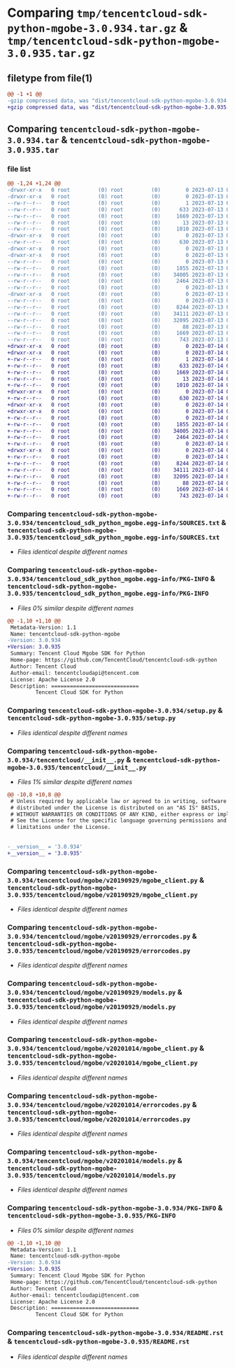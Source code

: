 # Comparing `tmp/tencentcloud-sdk-python-mgobe-3.0.934.tar.gz` & `tmp/tencentcloud-sdk-python-mgobe-3.0.935.tar.gz`

## filetype from file(1)

```diff
@@ -1 +1 @@
-gzip compressed data, was "dist/tencentcloud-sdk-python-mgobe-3.0.934.tar", last modified: Thu Jul 13 00:26:02 2023, max compression
+gzip compressed data, was "dist/tencentcloud-sdk-python-mgobe-3.0.935.tar", last modified: Fri Jul 14 00:34:11 2023, max compression
```

## Comparing `tencentcloud-sdk-python-mgobe-3.0.934.tar` & `tencentcloud-sdk-python-mgobe-3.0.935.tar`

### file list

```diff
@@ -1,24 +1,24 @@
-drwxr-xr-x   0 root         (0) root         (0)        0 2023-07-13 00:26:02.000000 tencentcloud-sdk-python-mgobe-3.0.934/
-drwxr-xr-x   0 root         (0) root         (0)        0 2023-07-13 00:26:02.000000 tencentcloud-sdk-python-mgobe-3.0.934/tencentcloud_sdk_python_mgobe.egg-info/
--rw-r--r--   0 root         (0) root         (0)        1 2023-07-13 00:26:02.000000 tencentcloud-sdk-python-mgobe-3.0.934/tencentcloud_sdk_python_mgobe.egg-info/dependency_links.txt
--rw-r--r--   0 root         (0) root         (0)      633 2023-07-13 00:26:02.000000 tencentcloud-sdk-python-mgobe-3.0.934/tencentcloud_sdk_python_mgobe.egg-info/SOURCES.txt
--rw-r--r--   0 root         (0) root         (0)     1669 2023-07-13 00:26:02.000000 tencentcloud-sdk-python-mgobe-3.0.934/tencentcloud_sdk_python_mgobe.egg-info/PKG-INFO
--rw-r--r--   0 root         (0) root         (0)       13 2023-07-13 00:26:02.000000 tencentcloud-sdk-python-mgobe-3.0.934/tencentcloud_sdk_python_mgobe.egg-info/top_level.txt
--rw-r--r--   0 root         (0) root         (0)     1010 2023-07-13 00:26:02.000000 tencentcloud-sdk-python-mgobe-3.0.934/setup.py
-drwxr-xr-x   0 root         (0) root         (0)        0 2023-07-13 00:26:02.000000 tencentcloud-sdk-python-mgobe-3.0.934/tencentcloud/
--rw-r--r--   0 root         (0) root         (0)      630 2023-07-13 00:26:02.000000 tencentcloud-sdk-python-mgobe-3.0.934/tencentcloud/__init__.py
-drwxr-xr-x   0 root         (0) root         (0)        0 2023-07-13 00:26:02.000000 tencentcloud-sdk-python-mgobe-3.0.934/tencentcloud/mgobe/
-drwxr-xr-x   0 root         (0) root         (0)        0 2023-07-13 00:26:02.000000 tencentcloud-sdk-python-mgobe-3.0.934/tencentcloud/mgobe/v20190929/
--rw-r--r--   0 root         (0) root         (0)        0 2023-07-13 00:26:02.000000 tencentcloud-sdk-python-mgobe-3.0.934/tencentcloud/mgobe/v20190929/__init__.py
--rw-r--r--   0 root         (0) root         (0)     1855 2023-07-13 00:26:02.000000 tencentcloud-sdk-python-mgobe-3.0.934/tencentcloud/mgobe/v20190929/mgobe_client.py
--rw-r--r--   0 root         (0) root         (0)    34005 2023-07-13 00:26:02.000000 tencentcloud-sdk-python-mgobe-3.0.934/tencentcloud/mgobe/v20190929/errorcodes.py
--rw-r--r--   0 root         (0) root         (0)     2464 2023-07-13 00:26:02.000000 tencentcloud-sdk-python-mgobe-3.0.934/tencentcloud/mgobe/v20190929/models.py
--rw-r--r--   0 root         (0) root         (0)        0 2023-07-13 00:26:02.000000 tencentcloud-sdk-python-mgobe-3.0.934/tencentcloud/mgobe/__init__.py
-drwxr-xr-x   0 root         (0) root         (0)        0 2023-07-13 00:26:02.000000 tencentcloud-sdk-python-mgobe-3.0.934/tencentcloud/mgobe/v20201014/
--rw-r--r--   0 root         (0) root         (0)        0 2023-07-13 00:26:02.000000 tencentcloud-sdk-python-mgobe-3.0.934/tencentcloud/mgobe/v20201014/__init__.py
--rw-r--r--   0 root         (0) root         (0)     8244 2023-07-13 00:26:02.000000 tencentcloud-sdk-python-mgobe-3.0.934/tencentcloud/mgobe/v20201014/mgobe_client.py
--rw-r--r--   0 root         (0) root         (0)    34111 2023-07-13 00:26:02.000000 tencentcloud-sdk-python-mgobe-3.0.934/tencentcloud/mgobe/v20201014/errorcodes.py
--rw-r--r--   0 root         (0) root         (0)    32095 2023-07-13 00:26:02.000000 tencentcloud-sdk-python-mgobe-3.0.934/tencentcloud/mgobe/v20201014/models.py
--rw-r--r--   0 root         (0) root         (0)       88 2023-07-13 00:26:02.000000 tencentcloud-sdk-python-mgobe-3.0.934/setup.cfg
--rw-r--r--   0 root         (0) root         (0)     1669 2023-07-13 00:26:02.000000 tencentcloud-sdk-python-mgobe-3.0.934/PKG-INFO
--rw-r--r--   0 root         (0) root         (0)      743 2023-07-13 00:26:02.000000 tencentcloud-sdk-python-mgobe-3.0.934/README.rst
+drwxr-xr-x   0 root         (0) root         (0)        0 2023-07-14 00:34:11.000000 tencentcloud-sdk-python-mgobe-3.0.935/
+drwxr-xr-x   0 root         (0) root         (0)        0 2023-07-14 00:34:11.000000 tencentcloud-sdk-python-mgobe-3.0.935/tencentcloud_sdk_python_mgobe.egg-info/
+-rw-r--r--   0 root         (0) root         (0)        1 2023-07-14 00:34:11.000000 tencentcloud-sdk-python-mgobe-3.0.935/tencentcloud_sdk_python_mgobe.egg-info/dependency_links.txt
+-rw-r--r--   0 root         (0) root         (0)      633 2023-07-14 00:34:11.000000 tencentcloud-sdk-python-mgobe-3.0.935/tencentcloud_sdk_python_mgobe.egg-info/SOURCES.txt
+-rw-r--r--   0 root         (0) root         (0)     1669 2023-07-14 00:34:11.000000 tencentcloud-sdk-python-mgobe-3.0.935/tencentcloud_sdk_python_mgobe.egg-info/PKG-INFO
+-rw-r--r--   0 root         (0) root         (0)       13 2023-07-14 00:34:11.000000 tencentcloud-sdk-python-mgobe-3.0.935/tencentcloud_sdk_python_mgobe.egg-info/top_level.txt
+-rw-r--r--   0 root         (0) root         (0)     1010 2023-07-14 00:34:11.000000 tencentcloud-sdk-python-mgobe-3.0.935/setup.py
+drwxr-xr-x   0 root         (0) root         (0)        0 2023-07-14 00:34:11.000000 tencentcloud-sdk-python-mgobe-3.0.935/tencentcloud/
+-rw-r--r--   0 root         (0) root         (0)      630 2023-07-14 00:34:11.000000 tencentcloud-sdk-python-mgobe-3.0.935/tencentcloud/__init__.py
+drwxr-xr-x   0 root         (0) root         (0)        0 2023-07-14 00:34:11.000000 tencentcloud-sdk-python-mgobe-3.0.935/tencentcloud/mgobe/
+drwxr-xr-x   0 root         (0) root         (0)        0 2023-07-14 00:34:11.000000 tencentcloud-sdk-python-mgobe-3.0.935/tencentcloud/mgobe/v20190929/
+-rw-r--r--   0 root         (0) root         (0)        0 2023-07-14 00:34:11.000000 tencentcloud-sdk-python-mgobe-3.0.935/tencentcloud/mgobe/v20190929/__init__.py
+-rw-r--r--   0 root         (0) root         (0)     1855 2023-07-14 00:34:11.000000 tencentcloud-sdk-python-mgobe-3.0.935/tencentcloud/mgobe/v20190929/mgobe_client.py
+-rw-r--r--   0 root         (0) root         (0)    34005 2023-07-14 00:34:11.000000 tencentcloud-sdk-python-mgobe-3.0.935/tencentcloud/mgobe/v20190929/errorcodes.py
+-rw-r--r--   0 root         (0) root         (0)     2464 2023-07-14 00:34:11.000000 tencentcloud-sdk-python-mgobe-3.0.935/tencentcloud/mgobe/v20190929/models.py
+-rw-r--r--   0 root         (0) root         (0)        0 2023-07-14 00:34:11.000000 tencentcloud-sdk-python-mgobe-3.0.935/tencentcloud/mgobe/__init__.py
+drwxr-xr-x   0 root         (0) root         (0)        0 2023-07-14 00:34:11.000000 tencentcloud-sdk-python-mgobe-3.0.935/tencentcloud/mgobe/v20201014/
+-rw-r--r--   0 root         (0) root         (0)        0 2023-07-14 00:34:11.000000 tencentcloud-sdk-python-mgobe-3.0.935/tencentcloud/mgobe/v20201014/__init__.py
+-rw-r--r--   0 root         (0) root         (0)     8244 2023-07-14 00:34:11.000000 tencentcloud-sdk-python-mgobe-3.0.935/tencentcloud/mgobe/v20201014/mgobe_client.py
+-rw-r--r--   0 root         (0) root         (0)    34111 2023-07-14 00:34:11.000000 tencentcloud-sdk-python-mgobe-3.0.935/tencentcloud/mgobe/v20201014/errorcodes.py
+-rw-r--r--   0 root         (0) root         (0)    32095 2023-07-14 00:34:11.000000 tencentcloud-sdk-python-mgobe-3.0.935/tencentcloud/mgobe/v20201014/models.py
+-rw-r--r--   0 root         (0) root         (0)       88 2023-07-14 00:34:11.000000 tencentcloud-sdk-python-mgobe-3.0.935/setup.cfg
+-rw-r--r--   0 root         (0) root         (0)     1669 2023-07-14 00:34:11.000000 tencentcloud-sdk-python-mgobe-3.0.935/PKG-INFO
+-rw-r--r--   0 root         (0) root         (0)      743 2023-07-14 00:34:11.000000 tencentcloud-sdk-python-mgobe-3.0.935/README.rst
```

### Comparing `tencentcloud-sdk-python-mgobe-3.0.934/tencentcloud_sdk_python_mgobe.egg-info/SOURCES.txt` & `tencentcloud-sdk-python-mgobe-3.0.935/tencentcloud_sdk_python_mgobe.egg-info/SOURCES.txt`

 * *Files identical despite different names*

### Comparing `tencentcloud-sdk-python-mgobe-3.0.934/tencentcloud_sdk_python_mgobe.egg-info/PKG-INFO` & `tencentcloud-sdk-python-mgobe-3.0.935/tencentcloud_sdk_python_mgobe.egg-info/PKG-INFO`

 * *Files 0% similar despite different names*

```diff
@@ -1,10 +1,10 @@
 Metadata-Version: 1.1
 Name: tencentcloud-sdk-python-mgobe
-Version: 3.0.934
+Version: 3.0.935
 Summary: Tencent Cloud Mgobe SDK for Python
 Home-page: https://github.com/TencentCloud/tencentcloud-sdk-python
 Author: Tencent Cloud
 Author-email: tencentcloudapi@tencent.com
 License: Apache License 2.0
 Description: ============================
         Tencent Cloud SDK for Python
```

### Comparing `tencentcloud-sdk-python-mgobe-3.0.934/setup.py` & `tencentcloud-sdk-python-mgobe-3.0.935/setup.py`

 * *Files identical despite different names*

### Comparing `tencentcloud-sdk-python-mgobe-3.0.934/tencentcloud/__init__.py` & `tencentcloud-sdk-python-mgobe-3.0.935/tencentcloud/__init__.py`

 * *Files 1% similar despite different names*

```diff
@@ -10,8 +10,8 @@
 # Unless required by applicable law or agreed to in writing, software
 # distributed under the License is distributed on an "AS IS" BASIS,
 # WITHOUT WARRANTIES OR CONDITIONS OF ANY KIND, either express or implied.
 # See the License for the specific language governing permissions and
 # limitations under the License.
 
 
-__version__ = '3.0.934'
+__version__ = '3.0.935'
```

### Comparing `tencentcloud-sdk-python-mgobe-3.0.934/tencentcloud/mgobe/v20190929/mgobe_client.py` & `tencentcloud-sdk-python-mgobe-3.0.935/tencentcloud/mgobe/v20190929/mgobe_client.py`

 * *Files identical despite different names*

### Comparing `tencentcloud-sdk-python-mgobe-3.0.934/tencentcloud/mgobe/v20190929/errorcodes.py` & `tencentcloud-sdk-python-mgobe-3.0.935/tencentcloud/mgobe/v20190929/errorcodes.py`

 * *Files identical despite different names*

### Comparing `tencentcloud-sdk-python-mgobe-3.0.934/tencentcloud/mgobe/v20190929/models.py` & `tencentcloud-sdk-python-mgobe-3.0.935/tencentcloud/mgobe/v20190929/models.py`

 * *Files identical despite different names*

### Comparing `tencentcloud-sdk-python-mgobe-3.0.934/tencentcloud/mgobe/v20201014/mgobe_client.py` & `tencentcloud-sdk-python-mgobe-3.0.935/tencentcloud/mgobe/v20201014/mgobe_client.py`

 * *Files identical despite different names*

### Comparing `tencentcloud-sdk-python-mgobe-3.0.934/tencentcloud/mgobe/v20201014/errorcodes.py` & `tencentcloud-sdk-python-mgobe-3.0.935/tencentcloud/mgobe/v20201014/errorcodes.py`

 * *Files identical despite different names*

### Comparing `tencentcloud-sdk-python-mgobe-3.0.934/tencentcloud/mgobe/v20201014/models.py` & `tencentcloud-sdk-python-mgobe-3.0.935/tencentcloud/mgobe/v20201014/models.py`

 * *Files identical despite different names*

### Comparing `tencentcloud-sdk-python-mgobe-3.0.934/PKG-INFO` & `tencentcloud-sdk-python-mgobe-3.0.935/PKG-INFO`

 * *Files 0% similar despite different names*

```diff
@@ -1,10 +1,10 @@
 Metadata-Version: 1.1
 Name: tencentcloud-sdk-python-mgobe
-Version: 3.0.934
+Version: 3.0.935
 Summary: Tencent Cloud Mgobe SDK for Python
 Home-page: https://github.com/TencentCloud/tencentcloud-sdk-python
 Author: Tencent Cloud
 Author-email: tencentcloudapi@tencent.com
 License: Apache License 2.0
 Description: ============================
         Tencent Cloud SDK for Python
```

### Comparing `tencentcloud-sdk-python-mgobe-3.0.934/README.rst` & `tencentcloud-sdk-python-mgobe-3.0.935/README.rst`

 * *Files identical despite different names*

